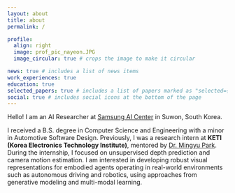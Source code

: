 ```yaml
---
layout: about
title: about
permalink: /

profile:
  align: right
  image: prof_pic_nayeon.JPG
  image_circular: true # crops the image to make it circular

news: true # includes a list of news items
work_experiences: true
education: true
selected_papers: true # includes a list of papers marked as "selected={true}"
social: true # includes social icons at the bottom of the page
---
```


Hello! I am an AI Researcher at [Samsung AI Center](https://www.sait.samsung.co.kr/saithome/main/main.do) in Suwon, South Korea.

I received a B.S. degree in Computer Science and Engineering with a minor in Automotive Software Design. Previously, I was a research intern at **KETI (Korea Electronics Technology Institute)**, mentored by [Dr. Mingyu Park](https://scholar.google.co.uk/citations?user=VUj1ZWoAAAAJ&hl=en). During the internship, I focused on unsupervised depth prediction and camera motion estimation.
I am interested in developing robust visual representations for embodied agents operating in real-world environments such as autonomous driving and robotics, using approaches from generative modeling and multi-modal learning.
